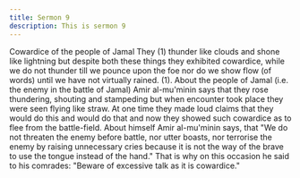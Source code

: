 ```yaml
---
title: Sermon 9
description: This is sermon 9
---
```


Cowardice of the people of Jamal
They (1) thunder like clouds and shone like lightning but despite both these things they
exhibited cowardice, while we do not thunder till we pounce upon the foe nor do we show
flow (of words) until we have not virtually rained.
(1). About the people of Jamal (i.e. the enemy in the battle of Jamal) Amir al-mu'minin says
that they rose thundering, shouting and stampeding but when encounter took place they were
seen flying like straw. At one time they made loud claims that they would do this and would do
that and now they showed such cowardice as to flee from the battle-field.
About himself Amir al-mu'minin says, that "We do not threaten the enemy before battle, nor
utter boasts, nor terrorise the enemy by raising unnecessary cries because it is not the way of
the brave to use the tongue instead of the hand." That is why on this occasion he said to his
comrades: "Beware of excessive talk as it is cowardice."